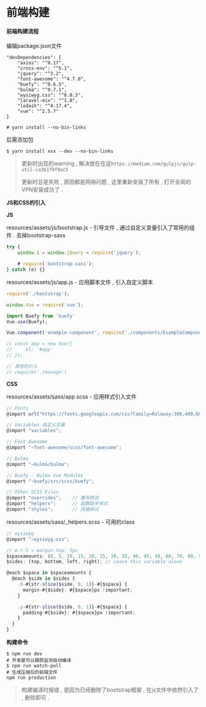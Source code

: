 # 前端构建

#### 前端构建流程

编辑package.json文件

```
"devDependencies": {
    "axios": "^0.17",
    "cross-env": "^5.1",
    "jquery": "^3.2",
    "font-awesome": "^4.7.0",
    "buefy": "^0.6.5",
    "bulma": "^0.7.1",
    "wysiwyg.css": "^0.0.3",
    "laravel-mix": "^1.0",
    "lodash": "^4.17.4",
    "vue": "^2.5.7"
}

# yarn install --no-bin-links
```

后需添加包

```
$ yarn install xxx --dev --no-bin-links
```

> 更新时出现的warning , 解决放在在这`https://medium.com/gulpjs/gulp-util-ca3b1f9f9ac5`
>
> 更新时总是失败 , 原因都是网络问题 , 这里重新安装了所有 , 打开全局的VPN安装成功了 .

**JS和CSS的引入**

**JS**

resources/assets/js/bootstrap.js - 引导文件 , 通过自定义变量引入了常用的组件 . 去掉bootstrap-sass

```js
try {
    window.$ = window.jQuery = require('jquery');

    # require('bootstrap-sass');
} catch (e) {}
```

resources/assets/js/app.js - 应用脚本文件 , 引入自定义脚本

```js
require('./bootstrap');

window.Vue = require('vue');

import Buefy from 'buefy'
Vue.use(Buefy);

Vue.component('example-component', require('./components/ExampleComponent.vue'));

// const app = new Vue({
//     el: '#app'
// });

// 其他的引入
// require('./manage')
```

**CSS**

resources/assets/sass/app.scss - 应用样式引入文件

```js
// Fonts
@import url("https://fonts.googleapis.com/css?family=Raleway:300,400,600");

// Variables 自定义变量
@import "variables";

// Font Awesome
@import "~font-awesome/scss/font-awesome";

// Bulma
@import "~bulma/bulma";

// Buefy - Bulma Vue Modules
@import "~buefy/src/scss/buefy";

// Other SCSS Files
@import "overrides";    // 重写样式
@import "helpers";      // 函数助手样式
@import "styles";       // 风格样式
```

resources/assets/sass/\_helpers.scss - 可用的class

```js
// wysiwyg
@import "~wysiwyg.css";

// m-t-5 = margin-top: 5px
$spaceamounts: (0, 5, 10, 15, 20, 25, 30, 35, 40, 45, 50, 60, 70, 80, 90, 100); // Adjust this to include the pixel amounts you need.
$sides: (top, bottom, left, right); // Leave this variable alone

@each $space in $spaceamounts {
  @each $side in $sides {
    .m-#{str-slice($side, 0, 1)}-#{$space} {
      margin-#{$side}: #{$space}px !important;
    }

    .p-#{str-slice($side, 0, 1)}-#{$space} {
      padding-#{$side}: #{$space}px !important;
    }
  }
}
```

**构建命令**

```
$ npm run dev
# 开发是可以跟踪监测自动编译
$ npm run watch-poll
# 生成压缩后的前端文件
npm run production
```

> 构建编译时报错 , 是因为已经删除了bootstrap框架 , 在js文件中依然引入了 , 删除即可 .



